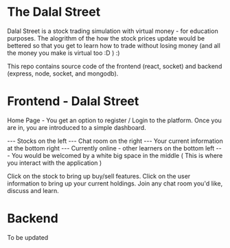 # The Dalal Street

Dalal Street is a stock trading simulation with virtual money - for education purposes. The alogrithm of the how the stock prices update would be bettered so that you get to learn how to trade without losing money (and all the money you make is virtual too :D ) :)

This repo contains source code of the frontend (react, socket) and backend (express, node, socket, and mongodb).

# Frontend - Dalal Street

Home Page - You get an option to register / Login to the platform.
Once you are in, you are introduced to a simple dashboard.

 --- Stocks on the left
 --- Chat room on the right
 --- Your current information at the bottom right
 --- Currently online - other learners on the bottom left
 --- You would be welcomed by a white big space in the middle ( This is where you interact with the application )


Click on the stock to bring up buy/sell features.
Click on the user information to bring up your current holdings.
Join any chat room you'd like, discuss and learn.

# Backend 
To be updated